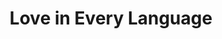 ---
pid: rs53
title: Love in Every Language
location_transcription: Everywhere in Phila
coordinates: "[-75.031986247034, 40.036552255784]"
zipcode: '19148'
gen_neighborhood: South Philadelphia
neighborhood: Whitman,Pennsport,South Philadelphia
outside_phl: 
age: '58'
age_range: 50-59
instagram: 
image_file_name: rs_53.jpg
proposal_transcription: statues like the iconic Phila based //LOVE// statue in every
  language all over the city
topic: Globalism,Love
topic_summary: 0, 0, 0, 0
type: 
keywords_other: LOVE sign, language
credit: Cee Heard
image_labels: 
twitter: 
facebook: 
permalink: "/monuments/rs53/"
layout: item-page
---